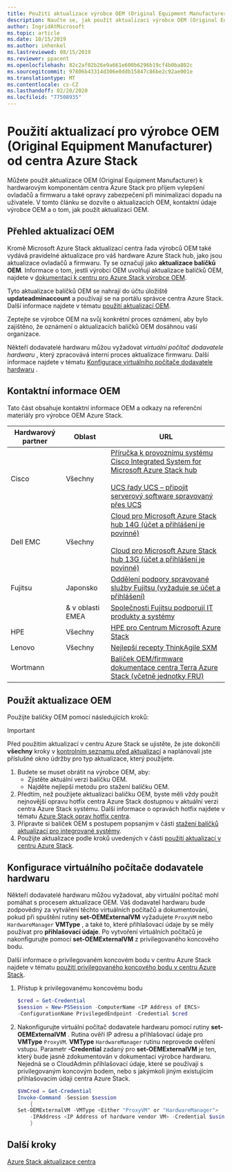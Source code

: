 ```yaml
---
title: Použití aktualizace výrobce OEM (Original Equipment Manufacturer) pro Azure Stack hub
description: Naučte se, jak použít aktualizaci výrobce OEM (Original Equipment Manufacturer) na Azure Stack hub.
author: IngridAtMicrosoft
ms.topic: article
ms.date: 10/15/2019
ms.author: inhenkel
ms.lastreviewed: 08/15/2019
ms.reviewer: ppacent
ms.openlocfilehash: 82c2af02b26e9a661e600b6296b19cf4b0ba802c
ms.sourcegitcommit: 97806b43314d306e0ddb15847c86be2c92ae001e
ms.translationtype: MT
ms.contentlocale: cs-CZ
ms.lasthandoff: 02/20/2020
ms.locfileid: "77508935"
---
```

# <a name="apply-azure-stack-hub-original-equipment-manufacturer-oem-updates"></a>Použití aktualizací pro výrobce OEM (Original Equipment Manufacturer) od centra Azure Stack

Můžete použít aktualizace OEM (Original Equipment Manufacturer) k hardwarovým komponentám centra Azure Stack pro příjem vylepšení ovladačů a firmwaru a také opravy zabezpečení při minimalizaci dopadu na uživatele. V tomto článku se dozvíte o aktualizacích OEM, kontaktní údaje výrobce OEM a o tom, jak použít aktualizaci OEM.

## <a name="overview-of-oem-updates"></a>Přehled aktualizací OEM

Kromě Microsoft Azure Stack aktualizací centra řada výrobců OEM také vydává pravidelné aktualizace pro váš hardware Azure Stack hub, jako jsou aktualizace ovladačů a firmwaru. Ty se označují jako **aktualizace balíčků OEM**. Informace o tom, jestli výrobci OEM uvolňují aktualizace balíčků OEM, najdete v [dokumentaci k centru pro Azure Stack výrobce OEM](#oem-contact-information).

Tyto aktualizace balíčků OEM se nahrají do účtu úložiště **updateadminaccount** a používají se na portálu správce centra Azure Stack. Další informace najdete v tématu [použití aktualizací OEM](#apply-oem-updates).

Zeptejte se výrobce OEM na svůj konkrétní proces oznámení, aby bylo zajištěno, že oznámení o aktualizacích balíčků OEM dosáhnou vaší organizace.

Někteří dodavatelé hardwaru můžou vyžadovat *virtuální počítač dodavatele hardwaru* , který zpracovává interní proces aktualizace firmwaru. Další informace najdete v tématu [Konfigurace virtuálního počítače dodavatele hardwaru](#configure-hardware-vendor-vm) .

## <a name="oem-contact-information"></a>Kontaktní informace OEM 

Tato část obsahuje kontaktní informace OEM a odkazy na referenční materiály pro výrobce OEM Azure Stack.

| Hardwarový partner | Oblast | URL |
|------------------|--------|-------------------------------------------------------------------------------------------------------------------------------------------------------------------------------------------------------------------------------------------------------------------------------------------------------------------------------------------|
| Cisco | Všechny | [Příručka k provoznímu systému Cisco Integrated System for Microsoft Azure Stack hub](https://aka.ms/aa708e2)<br><br>[UCS řady UCS – připojit serverový software spravovaný přes UCS](https://aka.ms/aa700rq) |
| Dell EMC | Všechny | [Cloud pro Microsoft Azure Stack hub 14G (účet a přihlášení je povinné)](https://support.emc.com/downloads/44615_Cloud-for-Microsoft-Azure-Stack-14G)<br><br>[Cloud pro Microsoft Azure Stack hub 13G (účet a přihlášení je povinné)](https://support.emc.com/downloads/42238_Cloud-for-Microsoft-Azure-Stack-13G) |
| Fujitsu | Japonsko | [Oddělení podpory spravované služby Fujitsu (vyžaduje se účet a přihlášení)](https://eservice.fujitsu.com/supportdesk-web/) |
|  | & v oblasti EMEA | [Společnosti Fujitsu podporují IT produkty a systémy](https://support.ts.fujitsu.com/IndexContact.asp?lng=COM&ln=no&LC=del) |
| HPE | Všechny | [HPE pro Centrum Microsoft Azure Stack](http://www.hpe.com/info/MASupdates) |
| Lenovo | Všechny | [Nejlepší recepty ThinkAgile SXM](https://datacentersupport.lenovo.com/us/en/solutions/ht505122)
| Wortmann |  | [Balíček OEM/firmware](https://aka.ms/AA6z600)<br>[dokumentace centra Terra Azure Stack (včetně jednotky FRU)](https://aka.ms/aa6zktc)

## <a name="apply-oem-updates"></a>Použít aktualizace OEM

Použijte balíčky OEM pomocí následujících kroků:

> [!IMPORTANT]
> Před použitím aktualizací v centru Azure Stack se ujistěte, že jste dokončili **všechny** kroky v [kontrolním seznamu před aktualizací](release-notes-checklist.md) a naplánovali jste příslušné okno údržby pro typ aktualizace, který použijete.

1. Budete se muset obrátit na výrobce OEM, aby:
      - Zjistěte aktuální verzi balíčku OEM.  
      - Najděte nejlepší metodu pro stažení balíčku OEM.  
2. Předtím, než použijete aktualizaci balíčku OEM, byste měli vždy použít nejnovější opravu hotfix centra Azure Stack dostupnou v aktuální verzi centra Azure Stack systému. Další informace o opravách hotfix najdete v tématu [Azure Stack oprav hotfix centra](azure-stack-servicing-policy.md).
3. Připravte si balíček OEM s postupem popsaným v části [stažení balíčků aktualizací pro integrované systémy](azure-stack-servicing-policy.md).
4. Použijte aktualizace podle kroků uvedených v části [použití aktualizací v centru Azure Stack](azure-stack-apply-updates.md).

## <a name="configure-hardware-vendor-vm"></a>Konfigurace virtuálního počítače dodavatele hardwaru

Někteří dodavatelé hardwaru můžou vyžadovat, aby virtuální počítač mohl pomáhat s procesem aktualizace OEM. Váš dodavatel hardwaru bude zodpovědný za vytváření těchto virtuálních počítačů a dokumentování, pokud při spuštění rutiny **set-OEMExternalVM** vyžadujete `ProxyVM` nebo `HardwareManager` **VMType** , a také to, které přihlašovací údaje by se měly používat pro **přihlašovací údaje**. Po vytvoření virtuálních počítačů je nakonfigurujte pomocí **set-OEMExternalVM** z privilegovaného koncového bodu.

Další informace o privilegovaném koncovém bodu v centru Azure Stack najdete v tématu [použití privilegovaného koncového bodu v centru Azure Stack](azure-stack-privileged-endpoint.md).

1.  Přístup k privilegovanému koncovému bodu

    ```powershell  
    $cred = Get-Credential
    $session = New-PSSession -ComputerName <IP Address of ERCS>
    -ConfigurationName PrivilegedEndpoint -Credential $cred
    ```

2. Nakonfigurujte virtuální počítač dodavatele hardwaru pomocí rutiny **set-OEMExternalVM** . Rutina ověří IP adresu a přihlašovací údaje pro **VMType** `ProxyVM`. **VMType** `HardwareManager` rutinu neprovede ověření vstupu. Parametr **-Credential** zadaný pro **set-OEMExternalVM** je ten, který bude jasně zdokumentován v dokumentaci výrobce hardwaru.  Nejedná se o CloudAdmin přihlašovací údaje, které se používají s privilegovaným koncovým bodem, nebo s jakýmkoli jiným existujícím přihlašovacím údaji centra Azure Stack.

    ```powershell  
    $VmCred = Get-Credential
    Invoke-Command -Session $session
        { 
    Set-OEMExternalVM -VMType <Either "ProxyVM" or "HardwareManager">
        -IPAddress <IP Address of hardware vendor VM> -Credential $using:VmCred
        }
    ```

## <a name="next-steps"></a>Další kroky

[Azure Stack aktualizace centra](azure-stack-updates.md)
